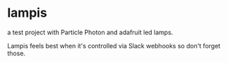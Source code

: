 # lampis
a test project with Particle Photon and adafruit led lamps. 

Lampis feels best when it's controlled via Slack webhooks so don't forget those. 
